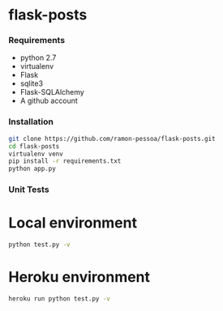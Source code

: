 flask-posts
===========================

### Requirements
* python 2.7
* virtualenv
* Flask
* sqlite3
* Flask-SQLAlchemy
* A github account

### Installation
```sh
git clone https://github.com/ramon-pessoa/flask-posts.git
cd flask-posts
virtualenv venv
pip install -r requirements.txt
python app.py
```

### Unit Tests

# Local environment
```sh
python test.py -v
```

# Heroku environment
```sh
heroku run python test.py -v
```